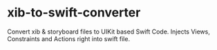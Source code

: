 # xib-to-swift-converter
Convert xib &amp; storyboard files to UIKit based Swift Code. Injects Views, Constraints and Actions right into swift file.
